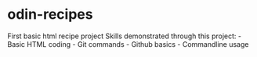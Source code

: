 # odin-recipes
First basic html recipe project
Skills demonstrated through this project: 
    - Basic HTML coding
    - Git commands
    - Github basics
    - Commandline usage
